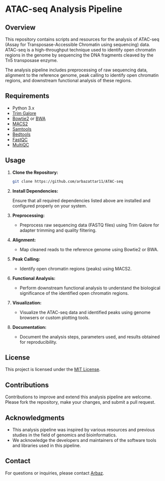 # ATAC-seq Analysis Pipeline

## Overview

This repository contains scripts and resources for the analysis of ATAC-seq (Assay for Transposase-Accessible Chromatin using sequencing) data. ATAC-seq is a high-throughput technique used to identify open chromatin regions in the genome by sequencing the DNA fragments cleaved by the Tn5 transposase enzyme.

The analysis pipeline includes preprocessing of raw sequencing data, alignment to the reference genome, peak calling to identify open chromatin regions, and downstream functional analysis of these regions.

## Requirements

- Python 3.x
- [Trim Galore](https://www.bioinformatics.babraham.ac.uk/projects/trim_galore/)
- [Bowtie2](http://bowtie-bio.sourceforge.net/bowtie2/index.shtml) or [BWA](http://bio-bwa.sourceforge.net/)
- [MACS2](https://github.com/macs3-project/MACS)
- [Samtools](http://www.htslib.org/)
- [Bedtools](https://bedtools.readthedocs.io/en/latest/)
- [FastQC](https://www.bioinformatics.babraham.ac.uk/projects/fastqc/)
- [MultiQC](https://multiqc.info/)

## Usage

1. **Clone the Repository:**

   ```bash
   git clone https://github.com/arbazattar11/ATAC-seq
   ```

2. **Install Dependencies:**

   Ensure that all required dependencies listed above are installed and configured properly on your system.

3. **Preprocessing:**

   - Preprocess raw sequencing data (FASTQ files) using Trim Galore for adapter trimming and quality filtering.

4. **Alignment:**

   - Map cleaned reads to the reference genome using Bowtie2 or BWA.

5. **Peak Calling:**

   - Identify open chromatin regions (peaks) using MACS2.

6. **Functional Analysis:**

   - Perform downstream functional analysis to understand the biological significance of the identified open chromatin regions.

7. **Visualization:**

   - Visualize the ATAC-seq data and identified peaks using genome browsers or custom plotting tools.

8. **Documentation:**

   - Document the analysis steps, parameters used, and results obtained for reproducibility.

## License

This project is licensed under the [MIT License](LICENSE).

## Contributions

Contributions to improve and extend this analysis pipeline are welcome. Please fork the repository, make your changes, and submit a pull request.

## Acknowledgments

- This analysis pipeline was inspired by various resources and previous studies in the field of genomics and bioinformatics.
- We acknowledge the developers and maintainers of the software tools and libraries used in this pipeline.

## Contact

For questions or inquiries, please contact [Arbaz](mailto:arbazattar1137@gmail.com).
